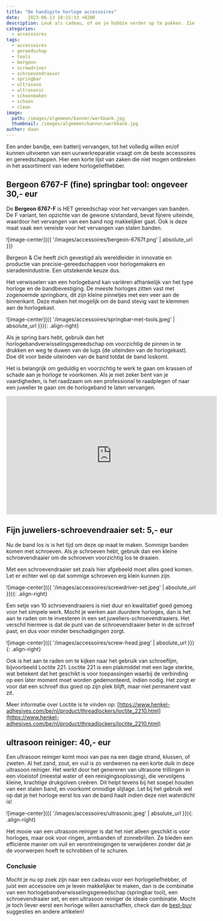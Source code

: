 ```yaml
---
title: "De handigste horloge accessoires"
date:   2023-06-13 18:15:33 +0200
description: Leuk als cadeau, of om je hobbie verder op te pakken. Zie hier de handigste horloge accessoires
categories:
  - accessoires
tags:
  - accessoires
  - gereedschap
  - tools
  - bergeon
  - screwdriver
  - schroevendraaier
  - springbar
  - ultrasoon
  - ultrasonic
  - schoonmaken
  - schoon
  - clean
image: 
  path: /images/algemeen/banner/werkbank.jpg
  thumbnail: /images/algemeen/banner/werkbank.jpg
author: daan
---
```

Een ander bandje, een batterij vervangen, tot het volledig willen en/of kunnen uitvoeren van een uurwerkreparatie vraagt om de beste accessoires en gereedschappen. Hier een korte lijst van zaken die niet mogen ontbreken in het assortiment van iedere horlogeliefhebber.

## Bergeon 6767-F (fine) springbar tool: ongeveer 30,- eur
De **Bergeon 6767-F** is HET gereedschap voor het vervangen van banden. De F variant, ten opzichte van de gewone s/standard, bevat  fijnere uiteinde, waardoor het vervangen van een band nog makkelijker gaat. Ook is deze maat vaak een vereiste voor het vervangen van stalen banden.

![image-center]({{ '/images/accessoires/bergeon-6767f.png' | absolute_url }})

Bergeon & Cie heeft zich gevestigd als wereldleider in innovatie en productie van precisie-gereedschappen voor horlogemakers en sieradenindustrie. Een uitstekende keuze dus.

Het verwisselen van een horlogeband kan variëren afhankelijk van het type horloge en de bandbevestiging. De meeste horloges zitten vast met zogenoemde _springbars_, dit zijn kleine pinnetjes met een veer aan de binnenkant. Deze maken het mogelijk om de band stevig vast te klemmen aan de horlogekast.

![image-center]({{ '/images/accessoires/springbar-met-tools.jpeg' | absolute_url }}){: .align-right}

Als je spring bars hebt, gebruik dan het horlogebandverwisselingsgereedschap om voorzichtig de pinnen in te drukken en weg te duwen van de lugs (de uiteinden van de horlogekast). Doe dit voor beide uiteinden van de band totdat de band loskomt.

Het is belangrijk om geduldig en voorzichtig te werk te gaan om krassen of schade aan je horloge te voorkomen. Als je niet zeker bent van je vaardigheden, is het raadzaam om een professional te raadplegen of naar een juwelier te gaan om de horlogeband te laten vervangen.

<iframe width="560" height="315" src="https://www.youtube-nocookie.com/embed/NNeYZ_EcXWU?si=9BtqubRAojLuvS_O" title="YouTube video player" frameborder="0" allow="accelerometer; autoplay; clipboard-write; encrypted-media; gyroscope; picture-in-picture; web-share" allowfullscreen></iframe>

## Fijn juweliers-schroevendraaier set: 5,- eur
Nu de band los is is het tijd om deze op maat te maken. Sommige banden komen met schroeven. Als je schroeven hebt, gebruik dan een kleine schroevendraaier om de schroeven voorzichtig los te draaien.

Met een schroevendraaier set zoals hier afgebeeld moet alles goed komen. Let er echter wel op dat sommige schroeven erg klein kunnen zijn. 

![image-center]({{ '/images/accessoires/screwdriver-set.jpeg' | absolute_url }}){: .align-right}

Een setje van 10 schroevendraaiers is niet duur en kwalitatief goed genoeg voor het simpele werk. Mocht je werken aan duurdere horloges, dan is het aan te raden om te investeren in een set juweliers-schroevendraaiers. Het verschil hiermee is dat de punt van de schroevendraaier beter in de schroef past, en dus voor minder beschadigingen zorgt.

![image-center]({{ '/images/accessoires/screw-head.jpeg' | absolute_url }}){: .align-right}

Ook is het aan te raden om te kijken naar het gebruik van schroeflijm, bijvoorbeeld Loctite 221. Loctite 221 is een plakmiddel met een lage sterkte, wat betekent dat het geschikt is voor toepassingen waarbij de verbinding op een later moment moet worden gedemonteerd, indien nodig. Het zorgt er voor dat een schroef dus goed op zijn plek blijft, maar niet permanent vast zit.

Meer informatie over Loctite is te vinden op: [https://www.henkel-adhesives.com/be/nl/product/threadlockers/loctite_2210.html](https://www.henkel-adhesives.com/be/nl/product/threadlockers/loctite_2210.html)

## ultrasoon reiniger: 40,- eur
Een ultrasoon reiniger komt mooi van pas na een dagje strand, klussen, of zweten. Al het zand, zout, en vuil is zo verdwenen na een korte duik in deze ultrasoon reiniger. Het werkt door het genereren van ultrasone trillingen in een vloeistof (meestal water of een reinigingsoplossing), die vervolgens kleine, krachtige drukgolven creëren. Dit helpt tevens bij het soepel houden van een stalen band, en voorkomt onnodige slijtage. Let bij het gebruik wel op dat je het horloge eerst los van de band haalt indien deze niet waterdicht is!

![image-center]({{ '/images/accessoires/ultrasonic.jpeg' | absolute_url }}){: .align-right}

Het mooie van een ultrasoon reiniger is dat het niet alleen geschikt is voor horloges, maar ook voor ringen, armbanden of zonnebrillen. Ze bieden een efficiënte manier om vuil en verontreinigingen te verwijderen zonder dat je de voorwerpen hoeft te schrobben of te schuren.

### Conclusie
Mocht je nu op zoek zijn naar een cadeau voor een horlogeliefhebber, of juist een accessoire om je leven makkelijker te maken, dan is de combinatie van een horlogebandverwisselingsgereedschap (springbar tool), een schroevendraaier set, en een ultrasoon reiniger de ideale combinatie. Mocht je toch liever eerst een horloge willen aanschaffen, check dan de [best-buy](/best-buy) suggesties en andere artikelen!
 